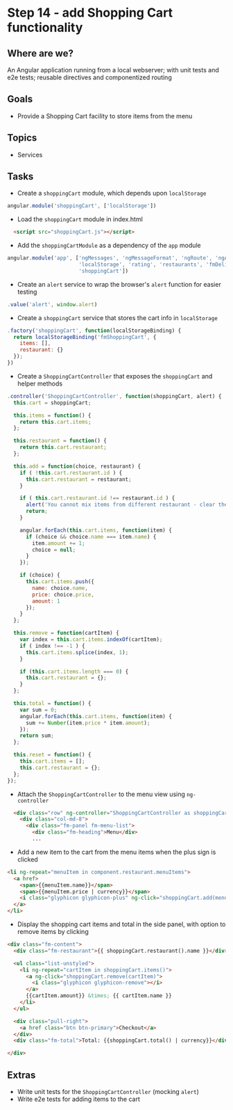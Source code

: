 # Step 14 - add Shopping Cart functionality

## Where are we?

An Angular application running from a local webserver;
with unit tests and e2e tests; reusable directives and componentized routing

## Goals

* Provide a Shopping Cart facility to store items from the menu

## Topics

* Services

## Tasks

* Create a `shoppingCart` module, which depends upon `localStorage`

```js
angular.module('shoppingCart', ['localStorage'])
```

* Load the `shoppingCart` module in index.html

```html
  <script src="shoppingCart.js"></script>
```

* Add the `shoppingCartModule` as a dependency of the `app` module

```js
angular.module('app', ['ngMessages', 'ngMessageFormat', 'ngRoute', 'ngAnimate',
                       'localStorage', 'rating', 'restaurants', 'fmDeliverTo',
                       'shoppingCart'])
```

* Create an `alert` service to wrap the browser's `alert` function for easier testing

```js
.value('alert', window.alert)
```

* Create a `shoppingCart` service that stores the cart info in `localStorage`

```js
.factory('shoppingCart', function(localStorageBinding) {
  return localStorageBinding('fmShoppingCart', {
    items: [],
    restaurant: {}
  });
})
```

* Create a `ShoppingCartController` that exposes the `shoppingCart` and helper methods

```js
.controller('ShoppingCartController', function(shoppingCart, alert) {
  this.cart = shoppingCart;

  this.items = function() {
    return this.cart.items;
  };

  this.restaurant = function() {
    return this.cart.restaurant;
  };

  this.add = function(choice, restaurant) {
    if ( !this.cart.restaurant.id ) {
      this.cart.restaurant = restaurant;
    }

    if ( this.cart.restaurant.id !== restaurant.id ) {
      alert('You cannot mix items from different restaurant - clear the shopping cart first.');
      return;
    }

    angular.forEach(this.cart.items, function(item) {
      if (choice && choice.name === item.name) {
        item.amount += 1;
        choice = null;
      }
    });

    if (choice) {
      this.cart.items.push({
        name: choice.name,
        price: choice.price,
        amount: 1
      });
    }
  };

  this.remove = function(cartItem) {
    var index = this.cart.items.indexOf(cartItem);
    if ( index !== -1 ) {
      this.cart.items.splice(index, 1);
    }

    if (this.cart.items.length === 0) {
      this.cart.restaurant = {};
    }
  };

  this.total = function() {
    var sum = 0;
    angular.forEach(this.cart.items, function(item) {
      sum += Number(item.price * item.amount);
    });
    return sum;
  };

  this.reset = function() {
    this.cart.items = [];
    this.cart.restaurant = {};
  };
});
```

* Attach the `ShoppingCartController` to the menu view using `ng-controller`

```html
  <div class="row" ng-controller="ShoppingCartController as shoppingCart">
    <div class="col-md-8">
      <div class="fm-panel fm-menu-list">
        <div class="fm-heading">Menu</div>
        ...
```

* Add a new item to the cart from the menu items when the plus sign is clicked

```html
<li ng-repeat="menuItem in component.restaurant.menuItems">
  <a href>
    <span>{{menuItem.name}}</span>
    <span>{{menuItem.price | currency}}</span>
    <i class="glyphicon glyphicon-plus" ng-click="shoppingCart.add(menuItem, component.restaurant)"></i>
  </a>
</li>
```

* Display the shopping cart items and total in the side panel, with option to remove items by clicking

```html
<div class="fm-content">
  <div class="fm-restaurant">{{ shoppingCart.restaurant().name }}</div>

  <ul class="list-unstyled">
    <li ng-repeat="cartItem in shoppingCart.items()">
      <a ng-click="shoppingCart.remove(cartItem)">
        <i class="glyphicon glyphicon-remove"></i>
      </a>
      {{cartItem.amount}} &times; {{ cartItem.name }}
    </li>
  </ul>

  <div class="pull-right">
    <a href class="btn btn-primary">Checkout</a>
  </div>
  <div class="fm-total">Total: {{shoppingCart.total() | currency}}</div>

</div>
```

## Extras

* Write unit tests for the `ShoppingCartController` (mocking `alert`)
* Write e2e tests for adding items to the cart
